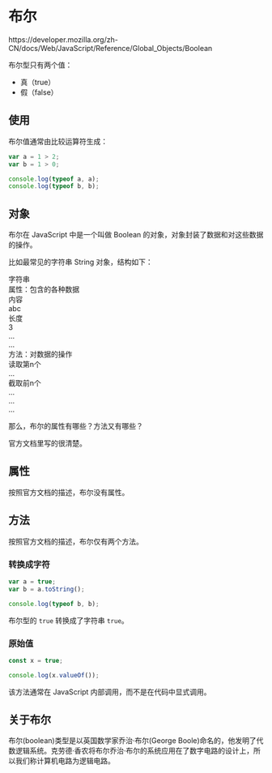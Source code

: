 # 布尔

<div class="o">https://developer.mozilla.org/zh-CN/docs/Web/JavaScript/Reference/Global_Objects/Boolean</div>

布尔型只有两个值：

- 真（true）
- 假（false）

## 使用

布尔值通常由比较运算符生成：

<div class="run"></div>

```JavaScript
var a = 1 > 2;
var b = 1 > 0;

console.log(typeof a, a);
console.log(typeof b, b);
```

## 对象

布尔在 JavaScript 中是一个叫做 Boolean 的对象，对象封装了数据和对这些数据的操作。

比如最常见的字符串 String 对象，结构如下：

<div class="bg-cyan flex flex-col gap-2">
  <div class="brick">字符串</div>
    <div class="bg-cyan mx-4 flex flex-col gap-2 pb-4">
      <div class="text-center bg-sky">属性：包含的各种数据</div>
      <div class="flex flex-row justify-center">
        <div class="bg-sky text-center px-4 w-36 rounded-none">内容</div>
        <div class="bg-yellow text-center px-4 w-24 rounded-none">abc</div>
      </div>
      <div class="flex flex-row justify-center">
        <div class="bg-sky text-center px-4 w-36 rounded-none">长度</div>
        <div class="bg-yellow text-center px-4 w-24 rounded-none">3</div>
      </div>
      <div class="flex flex-row justify-center">
        <div class="bg-sky text-center px-4 w-36 rounded-none">...</div>
        <div class="bg-yellow text-center px-4 w-24 rounded-none">...</div>
      </div>
    </div>
    <div class="bg-cyan mx-4 flex flex-col gap-2 mb-4 pb-4">
      <div class="text-center bg-sky">方法：对数据的操作</div>
      <div class="flex flex-row justify-center">
        <div class="bg-sky text-center px-4 w-36 rounded-none">读取第n个</div>
        <div class="bg-yellow text-center px-4 w-24 rounded-none">...</div>
      </div>
      <div class="flex flex-row justify-center">
        <div class="bg-sky text-center px-4 w-36 rounded-none">截取前n个</div>
        <div class="bg-yellow text-center px-4 w-24 rounded-none">...</div>
      </div>
      <div class="flex flex-row justify-center">
        <div class="bg-sky text-center px-4 w-36 rounded-none">...</div>
        <div class="bg-yellow text-center px-4 w-24 rounded-none">...</div>
      </div>
    </div>
</div>

那么，布尔的属性有哪些？方法又有哪些？

官方文档里写的很清楚。

## 属性

按照官方文档的描述，布尔没有属性。

## 方法

按照官方文档的描述，布尔仅有两个方法。

### 转换成字符

<div class="run"></div>

```javaScript
var a = true;
var b = a.toString();

console.log(typeof b, b);
```

布尔型的 `true` 转换成了字符串 `true`。

### 原始值

<div class="run"></div>

```javaScript
const x = true;

console.log(x.valueOf());
```

该方法通常在 JavaScript 内部调用，而不是在代码中显式调用。

## 关于布尔

布尔(boolean)类型是以英国数学家乔治·布尔(George Boole)命名的，他发明了代数逻辑系统。克劳德·香农将布尔乔治·布尔的系统应用在了数字电路的设计上，所以我们称计算机电路为逻辑电路。
